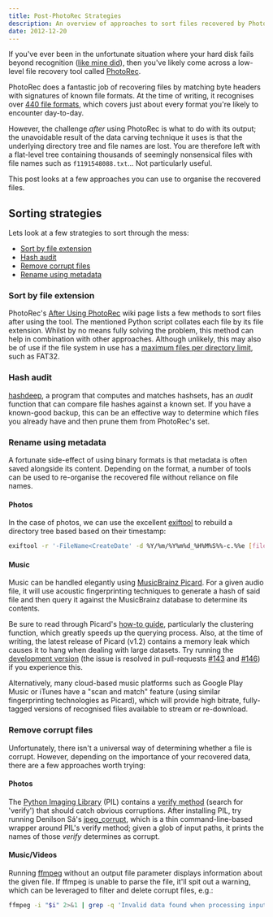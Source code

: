 ```yaml
---
title: Post-PhotoRec Strategies
description: An overview of approaches to sort files recovered by PhotoRec
date: 2012-12-20
---
```


If you've ever been in the unfortunate situation where your hard disk fails
beyond recognition ([like mine did][background]), then you've likely come across
a low-level file recovery tool called [PhotoRec][].

PhotoRec does a fantastic job of recovering files by matching byte headers with
signatures of known file formats. At the time of writing, it recognises over
[440 file formats][formats], which covers just about every format you're likely
to encounter day-to-day.

However, the challenge *after* using PhotoRec is what to do with its output; the
unavoidable result of the data carving technique it uses is that the underlying
directory tree and file names are lost. You are therefore left with a flat-level
tree containing thousands of seemingly nonsensical files with file names such as
`f1191548088.txt`... Not particularly useful.

This post looks at a few approaches you can use to organise the recovered files.

  [background]: http://unix.stackexchange.com/questions/33284/recovering-ext4-superblocks
  [photorec]: http://www.cgsecurity.org/wiki/PhotoRec
  [formats]: http://www.cgsecurity.org/wiki/File_Formats_Recovered_By_PhotoRec

## Sorting strategies

Lets look at a few strategies to sort through the mess:

* <a href="#sort-by-file-extension">Sort by file extension</a>
* <a href="#hash-audit">Hash audit</a>
* <a href="#remove-corrupt-files">Remove corrupt files</a>
* <a href="#rename-using-metadata">Rename using metadata</a>

### Sort by file extension

PhotoRec's [After Using PhotoRec][after] wiki page lists a few methods to sort
files after using the tool. The mentioned Python script collates each file by
its file extension. Whilst by no means fully solving the problem, this method
can help in combination with other approaches. Although unlikely, this may also
be of use if the file system in use has a [maximum files per directory
limit][dirlimit], such as FAT32.

  [after]: http://www.cgsecurity.org/wiki/After_Using_PhotoRec#Sort_files_by_extension
  [dirlimit]: http://stackoverflow.com/a/466596

### Hash audit

[hashdeep][], a program that computes and matches hashsets, has an *audit*
function that can compare file hashes against a known set. If you have a
known-good backup, this can be an effective way to determine which files you
already have and then prune them from PhotoRec's set.

  [hashdeep]: http://md5deep.sourceforge.net

### Rename using metadata

A fortunate side-effect of using binary formats is that metadata is often saved
alongside its content. Depending on the format, a number of tools can be used to
re-organise the recovered file without reliance on file names.

#### Photos

In the case of photos, we can use the excellent [exiftool][] to rebuild a
directory tree based based on their timestamp:

```bash
exiftool -r '-FileName<CreateDate' -d %Y/%m/%Y%m%d_%H%M%S%%-c.%%e [files]
```

  [exiftool]: http://www.sno.phy.queensu.ca/~phil/exiftool/

#### Music

Music can be handled elegantly using [MusicBrainz Picard][picard]. For a given
audio file, it will use acoustic fingerprinting techniques to generate a hash of
said file and then query it against the MusicBrainz database to determine its
contents.

Be sure to read through Picard's [how-to guide][howto], particularly the
clustering function, which greatly speeds up the querying process. Also, at the
time of writing, the latest release of Picard (v1.2) contains a memory leak
which causes it to hang when dealing with large datasets. Try running the
[development version][picard-gh] (the issue is resolved in pull-requests
[#143][] and [#146][]) if you experience this.

Alternatively, many cloud-based music platforms such as Google Play Music or
iTunes have a "scan and match" feature (using similar fingerprinting
technologies as Picard), which will provide high bitrate, fully-tagged versions
of recognised files available to stream or re-download.

  [picard]: https://musicbrainz.org/doc/MusicBrainz_Picard
  [howto]: https://musicbrainz.org/doc/How_to_Tag_Files_With_Picard
  [picard-gh]: https://github.com/musicbrainz/picard
  [#143]: https://github.com/musicbrainz/picard/pull/143
  [#146]: https://github.com/musicbrainz/picard/pull/146

### Remove corrupt files

Unfortunately, there isn't a universal way of determining whether a file is
corrupt. However, depending on the importance of your recovered data, there are
a few approaches worth trying:

#### Photos

The [Python Imaging Library][pil] (PIL) contains a [verify method][verify]
(search for 'verify') that should catch obvious corruptions. After installing
PIL, try running Denilson Sá's [jpeg_corrupt][], which is a thin
command-line-based wrapper around PIL's verify method; given a glob of input
paths, it prints the names of those *verify* determines as corrupt.

  [pil]: http://www.pythonware.com/products/pil/
  [verify]: http://effbot.org/imagingbook/image.htm
  [jpeg_corrupt]: https://bitbucket.org/denilsonsa/small_scripts/src/96af96e23bc1e19c9156412cdbb8eeba09e21cad/jpeg_corrupt.py

#### Music/Videos

Running [ffmpeg][] without an output file parameter displays information about
the given file. If ffmpeg is unable to parse the file, it'll spit out a warning,
which can be leveraged to filter and delete corrupt files, e.g.:

```bash
ffmpeg -i "$i" 2>&1 | grep -q 'Invalid data found when processing input' && rm "$i"
```

  [ffmpeg]: http://ffmpeg.org

